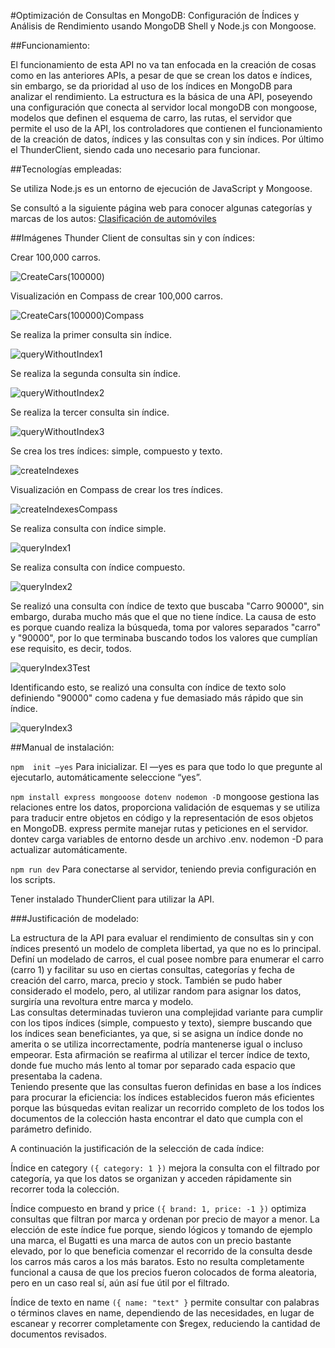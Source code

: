 #Optimización de Consultas en MongoDB: Configuración de Índices y Análisis de Rendimiento usando MongoDB Shell y Node.js con Mongoose.


##Funcionamiento:

El funcionamiento de esta API no va tan enfocada en la creación de cosas como en las anteriores APIs, a pesar de que se crean los datos e índices, sin embargo, se da prioridad al uso de los índices en MongoDB para analizar el rendimiento. La estructura es la básica de una API, poseyendo una configuración que conecta al servidor local mongoDB con mongoose, modelos que definen el esquema de carro, las rutas, el servidor que permite el uso de la API, los controladores que contienen el funcionamiento de la creación de datos, índices y las consultas con y sin índices. Por último el ThunderClient, siendo cada uno necesario para funcionar.


##Tecnologías empleadas:

Se utiliza Node.js es un entorno de ejecución de JavaScript y Mongoose.

Se consultó a la siguiente página web para conocer algunas categorías y marcas de los autos:
[Clasificación de automóviles](https://es.wikipedia.org/wiki/Clasificaci%C3%B3n_de_autom%C3%B3viles#M%C3%A9todos_de_clasificaci%C3%B3n)


##Imágenes Thunder Client de consultas sin y con índices:

Crear 100,000 carros.

![CreateCars(100000)](/assets/CreateCars(100000).png)

Visualización en Compass de crear 100,000 carros.

![CreateCars(100000)Compass](/assets/CreateCars(100000)Compass.png)

Se realiza la primer consulta sin índice.

![queryWithoutIndex1](/assets/queryWithoutIndex1.png)

Se realiza la segunda consulta sin índice.

![queryWithoutIndex2](/assets/queryWithoutIndex2.png)

Se realiza la tercer consulta sin índice.

![queryWithoutIndex3](/assets/queryWithoutIndex3.png)

Se crea los tres índices: simple, compuesto y texto.

![createIndexes](/assets/createIndexes.png)

Visualización en Compass de crear los tres índices.

![createIndexesCompass](/assets/createIndexesCompass.png)

Se realiza consulta con índice simple.

![queryIndex1](/assets/queryIndex1.png)

Se realiza consulta con índice compuesto.

![queryIndex2](/assets/queryIndex2.png)

Se realizó una consulta con índice de texto que buscaba "Carro 90000", sin embargo, duraba mucho más que el que no tiene índice. La causa de esto es porque cuando realiza la búsqueda, toma por valores separados "carro" y "90000", por lo que terminaba buscando todos los valores que cumplían ese requisito, es decir, todos.

![queryIndex3Test](/assets/queryIndex3Test.png)

Identificando esto, se realizó una consulta con índice de texto solo definiendo "90000" como cadena y fue demasiado más rápido que sin índice.

![queryIndex3](/assets/queryIndex3.png)


##Manual de instalación:

```npm  init —yes```  Para inicializar. El —yes es para que todo lo que pregunte al ejecutarlo, automáticamente seleccione “yes”.

```npm install express mongooose dotenv nodemon -D``` mongoose gestiona las relaciones entre los datos, proporciona validación de esquemas y se utiliza para traducir entre objetos en código y la representación de esos objetos en MongoDB. express permite manejar rutas y peticiones en el servidor. dontev carga variables de entorno desde un archivo .env. nodemon -D para actualizar automáticamente.

```npm run dev``` Para conectarse al servidor, teniendo previa configuración en los scripts.

Tener instalado ThunderClient para utilizar la API.


###Justificación de modelado:

La estructura de la API para evaluar el rendimiento de consultas sin y con índices presentó un modelo de completa libertad, ya que no es lo principal. <br>
Definí un modelado de carros, el cual posee nombre para enumerar el carro (carro 1) y facilitar su uso en ciertas consultas, categorías y fecha de creación del carro, marca, precio y stock. También se pudo haber considerado el modelo, pero, al utilizar random para asignar los datos, surgiría una revoltura entre marca y modelo. <br>
Las consultas determinadas tuvieron una complejidad variante para cumplir con los tipos índices (simple, compuesto y texto), siempre buscando que los índices sean beneficiantes, ya que, si se asigna un índice donde no amerita o se utiliza incorrectamente, podría mantenerse igual o incluso empeorar. Esta afirmación se reafirma al utilizar el tercer índice de texto, donde fue mucho más lento al tomar por separado cada espacio que presentaba la cadena. <br>
Teniendo presente que las consultas fueron definidas en base a los índices para procurar la eficiencia: los índices establecidos fueron más eficientes porque las búsquedas evitan realizar un recorrido completo de los todos los documentos de la colección hasta encontrar el dato que cumpla con el parámetro definido. 

A continuación la justificación de la selección de cada índice:

Índice en category ```({ category: 1 })``` mejora la consulta con el filtrado por categoría, ya que los datos se organizan y acceden rápidamente sin recorrer toda la colección.

Índice compuesto en brand y price ```({ brand: 1, price: -1 })``` optimiza consultas que filtran por marca y ordenan por precio de mayor a menor. La elección de este índice fue porque, siendo lógicos y tomando de ejemplo una marca, el Bugatti es una marca de autos con un precio bastante elevado, por lo que beneficia comenzar el recorrido de la consulta desde los carros más caros a los más baratos. Esto no resulta completamente funcional a causa de que los precios fueron colocados de forma aleatoria, pero en un caso real sí, aún así fue útil por el filtrado.

Índice de texto en name ```({ name: "text" }``` permite consultar con palabras o términos claves en name, dependiendo de las necesidades, en lugar de escanear y recorrer completamente con $regex, reduciendo la cantidad de documentos revisados.